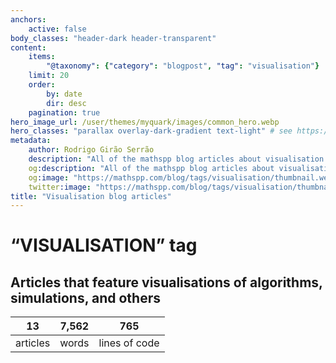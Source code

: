 ```yaml
---
anchors:
    active: false
body_classes: "header-dark header-transparent"
content:
    items:
        "@taxonomy": {"category": "blogpost", "tag": "visualisation"}
    limit: 20
    order:
        by: date
        dir: desc
    pagination: true
hero_image_url: /user/themes/myquark/images/common_hero.webp
hero_classes: "parallax overlay-dark-gradient text-light" # see https://demo.getgrav.org/blog-skeleton/blog/hero-classes
metadata:
    author: Rodrigo Girão Serrão
    description: "All of the mathspp blog articles about visualisation."
    og:description: "All of the mathspp blog articles about visualisation."
    og:image: "https://mathspp.com/blog/tags/visualisation/thumbnail.webp"
    twitter:image: "https://mathspp.com/blog/tags/visualisation/thumbnail.webp"
title: "Visualisation blog articles"
---
```


# “VISUALISATION” tag


## Articles that feature visualisations of algorithms, simulations, and others



<table class="stats-table">
    <thead>
        <tr>
            <th style="text-align: center;">13</th>
            <th style="text-align: center;">7,562</th>
            <th style="text-align: center;">765</th>
        </tr>
    </thead>
    <tbody>
        <tr>
            <td style="text-align: center;">articles</td>
            <td style="text-align: center;">words</td>
            <td style="text-align: center;">lines of code</td>
        </tr>
    </tbody>
</table>